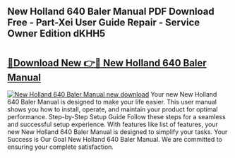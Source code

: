 ## New Holland 640 Baler Manual PDF Download Free - Part-Xei User Guide Repair - Service Owner Edition dKHH5

# <h2><a href="http://bc87029.oget.top/?id=New+Holland+640+Baler+Manual">🔗Download New 👉🔴 New Holland 640 Baler Manual</a></h2>

[![New Holland 640 Baler Manual new download](https://i.imgur.com/5g1atiW.png)](http://bc87029.oget.top/?id=New+Holland+640+Baler+Manual)
Your new New Holland 640 Baler Manual is designed to make your life easier. This user manual shows you how to install, operate, and maintain your product for optimal performance. Step-by-Step Setup Guide Follow these steps for a seamless and successful setup experience. With features like list of features, your new New Holland 640 Baler Manual is designed to simplify your tasks. Your Success is Our Goal New Holland 640 Baler Manual. We are committed to ensuring your complete satisfaction.

